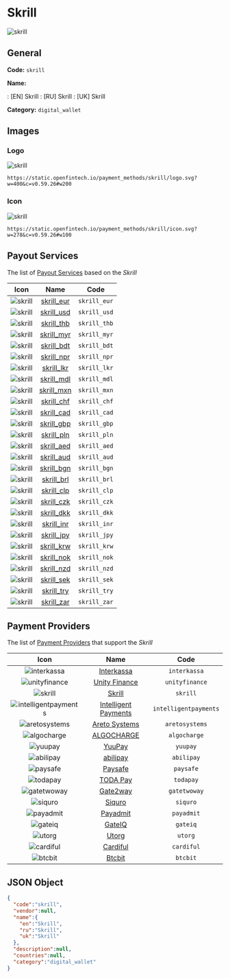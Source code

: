 
# Skrill 
![skrill](https://static.openfintech.io/payment_methods/skrill/logo.svg?w=400&c=v0.59.26#w200)  

## General 
**Code:** `skrill` 
 
**Name:** 
 
:	[EN] Skrill 
:	[RU] Skrill 
:	[UK] Skrill 
 
**Category:** `digital_wallet` 
 

## Images 

### Logo 
![skrill](https://static.openfintech.io/payment_methods/skrill/logo.svg?w=400&c=v0.59.26#w200)  

```
https://static.openfintech.io/payment_methods/skrill/logo.svg?w=400&c=v0.59.26#w200
```  

### Icon 
![skrill](https://static.openfintech.io/payment_methods/skrill/icon.svg?w=278&c=v0.59.26#w100)  

```
https://static.openfintech.io/payment_methods/skrill/icon.svg?w=278&c=v0.59.26#w100
```  

## Payout Services 
 
The list of [Payout Services](/payout-services/) based on the _Skrill_ 

|Icon|Name|Code| 
|:---:|:---:|:---:| 
|![skrill](https://static.openfintech.io/payout_methods/skrill/icon.svg?w=278&c=v0.59.26#w40) |[skrill_eur](/payout-services/skrill_eur/)|`skrill_eur`| 
|![skrill](https://static.openfintech.io/payout_methods/skrill/icon.svg?w=278&c=v0.59.26#w40) |[skrill_usd](/payout-services/skrill_usd/)|`skrill_usd`| 
|![skrill](https://static.openfintech.io/payout_methods/skrill/icon.svg?w=278&c=v0.59.26#w40) |[skrill_thb](/payout-services/skrill_thb/)|`skrill_thb`| 
|![skrill](https://static.openfintech.io/payout_methods/skrill/icon.svg?w=278&c=v0.59.26#w40) |[skrill_myr](/payout-services/skrill_myr/)|`skrill_myr`| 
|![skrill](https://static.openfintech.io/payout_methods/skrill/icon.svg?w=278&c=v0.59.26#w40) |[skrill_bdt](/payout-services/skrill_bdt/)|`skrill_bdt`| 
|![skrill](https://static.openfintech.io/payout_methods/skrill/icon.svg?w=278&c=v0.59.26#w40) |[skrill_npr](/payout-services/skrill_npr/)|`skrill_npr`| 
|![skrill](https://static.openfintech.io/payout_methods/skrill/icon.svg?w=278&c=v0.59.26#w40) |[skrill_lkr](/payout-services/skrill_lkr/)|`skrill_lkr`| 
|![skrill](https://static.openfintech.io/payout_methods/skrill/icon.svg?w=278&c=v0.59.26#w40) |[skrill_mdl](/payout-services/skrill_mdl/)|`skrill_mdl`| 
|![skrill](https://static.openfintech.io/payout_methods/skrill/icon.svg?w=278&c=v0.59.26#w40) |[skrill_mxn](/payout-services/skrill_mxn/)|`skrill_mxn`| 
|![skrill](https://static.openfintech.io/payout_methods/skrill/icon.svg?w=278&c=v0.59.26#w40) |[skrill_chf](/payout-services/skrill_chf/)|`skrill_chf`| 
|![skrill](https://static.openfintech.io/payout_methods/skrill/icon.svg?w=278&c=v0.59.26#w40) |[skrill_cad](/payout-services/skrill_cad/)|`skrill_cad`| 
|![skrill](https://static.openfintech.io/payout_methods/skrill/icon.svg?w=278&c=v0.59.26#w40) |[skrill_gbp](/payout-services/skrill_gbp/)|`skrill_gbp`| 
|![skrill](https://static.openfintech.io/payout_methods/skrill/icon.svg?w=278&c=v0.59.26#w40) |[skrill_pln](/payout-services/skrill_pln/)|`skrill_pln`| 
|![skrill](https://static.openfintech.io/payout_methods/skrill/icon.svg?w=278&c=v0.59.26#w40) |[skrill_aed](/payout-services/skrill_aed/)|`skrill_aed`| 
|![skrill](https://static.openfintech.io/payout_methods/skrill/icon.svg?w=278&c=v0.59.26#w40) |[skrill_aud](/payout-services/skrill_aud/)|`skrill_aud`| 
|![skrill](https://static.openfintech.io/payout_methods/skrill/icon.svg?w=278&c=v0.59.26#w40) |[skrill_bgn](/payout-services/skrill_bgn/)|`skrill_bgn`| 
|![skrill](https://static.openfintech.io/payout_methods/skrill/icon.svg?w=278&c=v0.59.26#w40) |[skrill_brl](/payout-services/skrill_brl/)|`skrill_brl`| 
|![skrill](https://static.openfintech.io/payout_methods/skrill/icon.svg?w=278&c=v0.59.26#w40) |[skrill_clp](/payout-services/skrill_clp/)|`skrill_clp`| 
|![skrill](https://static.openfintech.io/payout_methods/skrill/icon.svg?w=278&c=v0.59.26#w40) |[skrill_czk](/payout-services/skrill_czk/)|`skrill_czk`| 
|![skrill](https://static.openfintech.io/payout_methods/skrill/icon.svg?w=278&c=v0.59.26#w40) |[skrill_dkk](/payout-services/skrill_dkk/)|`skrill_dkk`| 
|![skrill](https://static.openfintech.io/payout_methods/skrill/icon.svg?w=278&c=v0.59.26#w40) |[skrill_inr](/payout-services/skrill_inr/)|`skrill_inr`| 
|![skrill](https://static.openfintech.io/payout_methods/skrill/icon.svg?w=278&c=v0.59.26#w40) |[skrill_jpy](/payout-services/skrill_jpy/)|`skrill_jpy`| 
|![skrill](https://static.openfintech.io/payout_methods/skrill/icon.svg?w=278&c=v0.59.26#w40) |[skrill_krw](/payout-services/skrill_krw/)|`skrill_krw`| 
|![skrill](https://static.openfintech.io/payout_methods/skrill/icon.svg?w=278&c=v0.59.26#w40) |[skrill_nok](/payout-services/skrill_nok/)|`skrill_nok`| 
|![skrill](https://static.openfintech.io/payout_methods/skrill/icon.svg?w=278&c=v0.59.26#w40) |[skrill_nzd](/payout-services/skrill_nzd/)|`skrill_nzd`| 
|![skrill](https://static.openfintech.io/payout_methods/skrill/icon.svg?w=278&c=v0.59.26#w40) |[skrill_sek](/payout-services/skrill_sek/)|`skrill_sek`| 
|![skrill](https://static.openfintech.io/payout_methods/skrill/icon.svg?w=278&c=v0.59.26#w40) |[skrill_try](/payout-services/skrill_try/)|`skrill_try`| 
|![skrill](https://static.openfintech.io/payout_methods/skrill/icon.svg?w=278&c=v0.59.26#w40) |[skrill_zar](/payout-services/skrill_zar/)|`skrill_zar`| 
 

## Payment Providers 
 
The list of [Payment Providers](/payment-providers/) that support the _Skrill_ 

|Icon|Name|Code| 
|:---:|:---:|:---:| 
|![interkassa](https://static.openfintech.io/payment_providers/interkassa/icon.svg?w=278&c=v0.59.26#w100) |[Interkassa](/payment-providers/interkassa/)|`interkassa`| 
|![unityfinance](https://static.openfintech.io/payment_providers/unityfinance/icon.svg?w=278&c=v0.59.26#w100) |[Unity Finance](/payment-providers/unityfinance/)|`unityfinance`| 
|![skrill](https://static.openfintech.io/payment_providers/skrill/icon.svg?w=278&c=v0.59.26#w100) |[Skrill](/payment-providers/skrill/)|`skrill`| 
|![intelligentpayments](https://static.openfintech.io/payment_providers/intelligentpayments/icon.png?w=278&c=v0.59.26#w100) |[Intelligent Payments](/payment-providers/intelligentpayments/)|`intelligentpayments`| 
|![aretosystems](https://static.openfintech.io/payment_providers/aretosystems/icon.png?w=278&c=v0.59.26#w100) |[Areto Systems](/payment-providers/aretosystems/)|`aretosystems`| 
|![algocharge](https://static.openfintech.io/payment_providers/algocharge/icon.png?w=278&c=v0.59.26#w100) |[ALGOCHARGE](/payment-providers/algocharge/)|`algocharge`| 
|![yuupay](https://static.openfintech.io/payment_providers/yuupay/icon.png?w=278&c=v0.59.26#w100) |[YuuPay ](/payment-providers/yuupay/)|`yuupay`| 
|![abilipay](https://static.openfintech.io/payment_providers/abilipay/icon.png?w=278&c=v0.59.26#w100) |[abilipay](/payment-providers/abilipay/)|`abilipay`| 
|![paysafe](https://static.openfintech.io/payment_providers/paysafe/icon.svg?w=278&c=v0.59.26#w100) |[Paysafe](/payment-providers/paysafe/)|`paysafe`| 
|![todapay](https://static.openfintech.io/payment_providers/todapay/icon.svg?w=278&c=v0.59.26#w100) |[TODA Pay](/payment-providers/todapay/)|`todapay`| 
|![gatetwoway](https://static.openfintech.io/payment_providers/gatetwoway/icon.svg?w=278&c=v0.59.26#w100) |[Gate2way](/payment-providers/gatetwoway/)|`gatetwoway`| 
|![siquro](https://static.openfintech.io/payment_providers/siquro/icon.png?w=278&c=v0.59.26#w100) |[Siquro](/payment-providers/siquro/)|`siquro`| 
|![payadmit](https://static.openfintech.io/payment_providers/payadmit/icon.svg?w=278&c=v0.59.26#w100) |[Payadmit](/payment-providers/payadmit/)|`payadmit`| 
|![gateiq](https://static.openfintech.io/payment_providers/gateiq/icon.svg?w=278&c=v0.59.26#w100) |[GateIQ](/payment-providers/gateiq/)|`gateiq`| 
|![utorg](https://static.openfintech.io/payment_providers/utorg/icon.png?w=278&c=v0.59.26#w100) |[Utorg](/payment-providers/utorg/)|`utorg`| 
|![cardiful](https://static.openfintech.io/payment_providers/cardiful/icon.svg?w=278&c=v0.59.26#w100) |[Cardiful](/payment-providers/cardiful/)|`cardiful`| 
|![btcbit](https://static.openfintech.io/payment_providers/btcbit/icon.png?w=278&c=v0.59.26#w100) |[Btcbit](/payment-providers/btcbit/)|`btcbit`| 
 

## JSON Object 

```json
{
  "code":"skrill",
  "vendor":null,
  "name":{
    "en":"Skrill",
    "ru":"Skrill",
    "uk":"Skrill"
  },
  "description":null,
  "countries":null,
  "category":"digital_wallet"
}
```  
